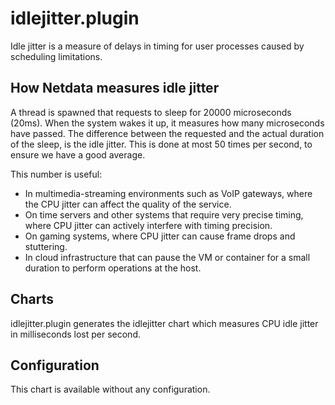 <!--
title: "idlejitter.plugin"
custom_edit_url: https://github.com/netdata/netdata/edit/master/collectors/idlejitter.plugin/README.md
-->

# idlejitter.plugin

Idle jitter is a measure of delays in timing for user processes caused by scheduling limitations.

## How Netdata measures idle jitter

A thread is spawned that requests to sleep for 20000 microseconds (20ms).
When the system wakes it up, it measures how many microseconds have passed.
The difference between the requested and the actual duration of the sleep, is the idle jitter.
This is done at most 50 times per second, to ensure we have a good average. 

This number is useful:

- In multimedia-streaming environments such as VoIP gateways, where the CPU jitter can affect the quality of the service.
- On time servers and other systems that require very precise timing, where CPU jitter can actively interfere with timing precision.
- On gaming systems, where CPU jitter can cause frame drops and stuttering.
- In cloud infrastructure that can pause the VM or container for a small duration to perform operations at the host.

## Charts

idlejitter.plugin generates the idlejitter chart which measures CPU idle jitter in milliseconds lost per second. 

## Configuration

This chart is available without any configuration. 


